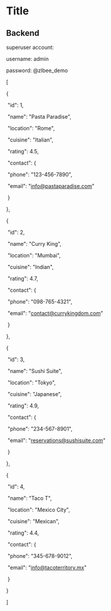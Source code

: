 # Title

## Backend

superuser account:

username: admin

password: @zlbee_demo



[

  {

​    "id": 1,

​    "name": "Pasta Paradise",

​    "location": "Rome",

​    "cuisine": "Italian",

​    "rating": 4.5,

​    "contact": {

​      "phone": "123-456-7890",

​      "email": "info@pastaparadise.com"

​    }

  },

  {

​    "id": 2,

​    "name": "Curry King",

​    "location": "Mumbai",

​    "cuisine": "Indian",

​    "rating": 4.7,

​    "contact": {

​      "phone": "098-765-4321",

​      "email": "contact@currykingdom.com"

​    }

  },

  {

​    "id": 3,

​    "name": "Sushi Suite",

​    "location": "Tokyo",

​    "cuisine": "Japanese",

​    "rating": 4.9,

​    "contact": {

​      "phone": "234-567-8901",

​      "email": "reservations@sushisuite.com"

​    }

  },

  {

​    "id": 4,

​    "name": "Taco T",

​    "location": "Mexico City",

​    "cuisine": "Mexican",

​    "rating": 4.4,

​    "contact": {

​      "phone": "345-678-9012",

​      "email": "info@tacoterritory.mx"

​    }

  }

]